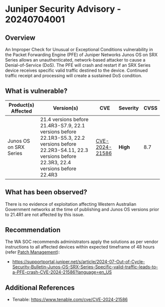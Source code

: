 # Juniper Security Advisory - 20240704001

## Overview

An Improper Check for Unusual or Exceptional Conditions vulnerability in the Packet Forwarding Engine (PFE) of Juniper Networks Junos OS on SRX Series allows an unauthenticated, network-based attacker to cause a Denial-of-Service (DoS).
The PFE will crash and restart if an SRX Series device receives specific valid traffic destined to the device. Continued traffic receipt and processing will create a sustained DoS condition.

## What is vulnerable?

| Product(s) Affected    | Version(s)                                                                                                                                                      | CVE                                                               | Severity | CVSS |
| ---------------------- | --------------------------------------------------------------------------------------------------------------------------------------------------------------- | ----------------------------------------------------------------- | -------- | ---- |
| Junos OS on SRX Series | 21.4 versions before 21.4R3-S7.9, 22.1 versions before 22.1R3-S5.3, 22.2 versions before 22.2R3-S4.11, 22.3 versions before 22.3R3, 22.4 versions before 22.4R3 | [CVE-2024-21586](https://nvd.nist.gov/vuln/detail/CVE-2024-21586) | **High** | 8.7  |

## What has been observed?

There is no evidence of exploitation affecting Western Australian Government networks at the time of publishing and Junos OS versions prior to 21.4R1 are not affected by this issue.

## Recommendation

The WA SOC recommends administrators apply the solutions as per vendor instructions to all affected devices within expected timeframe of 48 hours (refer [Patch Management](../guidelines/patch-management.md)):

- <https://supportportal.juniper.net/s/article/2024-07-Out-of-Cycle-Security-Bulletin-Junos-OS-SRX-Series-Specific-valid-traffic-leads-to-a-PFE-crash-CVE-2024-21586?language=en_US>

## Additional References

- Tenable: <https://www.tenable.com/cve/CVE-2024-21586>

